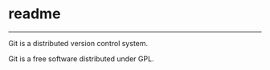 # readme

---

Git is a distributed version control system.

Git is a free software distributed under GPL.

